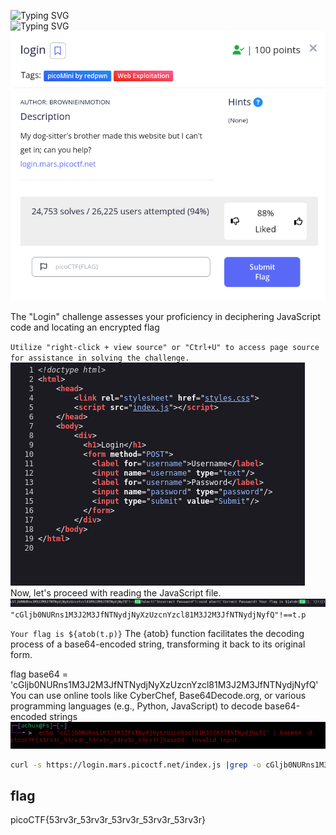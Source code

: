 ![Typing SVG](https://readme-typing-svg.herokuapp.com?font=Fira+Code&pause=1000&width=435&size=35&lines=login)
<br>
![Typing SVG](https://readme-typing-svg.herokuapp.com?font=Fira+Code&weight=500&pause=1000&color=F70000&width=435&lines=Web+Exploitation)
![Challenge Description](login.png)

The "Login" challenge assesses your proficiency in deciphering JavaScript code and locating an encrypted flag

 `Utilize "right-click + view source" or "Ctrl+U" to access page source for assistance in solving the challenge.`
![file command](source.png)
</br>
Now, let's proceed with reading the JavaScript file.
</br>
![file command](jsfile.png)
</br>
`"cGljb0NURns1M3J2M3JfNTNydjNyXzUzcnYzcl81M3J2M3JfNTNydjNyfQ"!==t.p`

`Your flag is ${atob(t.p)}`
The {atob} function facilitates the decoding process of a base64-encoded string, transforming it back to its original form.

flag base64 = 'cGljb0NURns1M3J2M3JfNTNydjNyXzUzcnYzcl81M3J2M3JfNTNydjNyfQ'
</br>
You can use online tools like CyberChef, Base64Decode.org, or various programming languages (e.g., Python, JavaScript) to decode base64-encoded strings
![file command](decode.png)
</br>
```bash
curl -s https://login.mars.picoctf.net/index.js |grep -o cGljb0NURns1M3J2M3JfNTNydjNyXzUzcnYzcl81M3J2M3JfNTNydjNyfQ |base64 -d
```
## flag
picoCTF{53rv3r_53rv3r_53rv3r_53rv3r_53rv3r}
